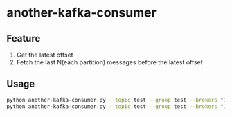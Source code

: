 # another-kafka-consumer

## Feature

1. Get the latest offset
1. Fetch the last N(each partition) messages before the latest offset

## Usage

```bash
python another-kafka-consumer.py --topic test --group test --brokers "127.0.0.1:9092" --check
python another-kafka-consumer.py --topic test --group test --brokers "127.0.0.1:9092" --fetch --num 10000
```